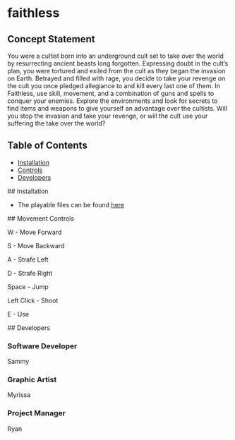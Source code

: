 # faithless

## Concept Statement

You were a cultist born into an underground cult set to take over the world by resurrecting ancient beasts long forgotten. Expressing doubt in the cult’s plan, you were tortured and exiled from the cult as they began the invasion on Earth. Betrayed and filled with rage, you decide to take your revenge on the cult you once pledged allegiance to and kill every last one of them. In Faithless, use skill, movement, and a combination of guns and spells to conquer your enemies. Explore the environments and look for secrets to find items and weapons to give yourself an advantage over the cultists. Will you stop the invasion and take your revenge, or will the cult use your suffering the take over the world?

## Table of Contents

- [Installation](#installation)
- [Controls](#controls)
- [Developers](#devs)

<a name="installation"/>
## Installation

- The playable files can be found 
[here](https://drive.google.com/file/d/1rGo9SMMODpzRQ86u-RUIIaxLB9jQj_0J/view?usp=sharing)

<a name="controls"/>
## Movement Controls

W - Move Forward

S - Move Backward

A - Strafe Left

D - Strafe Right

Space - Jump

Left Click - Shoot

E - Use

<a name="devs"/>
## Developers

### Software Developer

Sammy

### Graphic Artist

Myrissa

### Project Manager

Ryan
